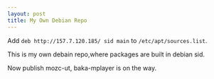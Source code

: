```yaml
---
layout: post
title: My Own Debian Repo
---
```

Add ```deb http://157.7.120.185/ sid main``` to ```/etc/apt/sources.list```.

This is my own debain repo,where packages are built in debian sid.

Now publish mozc-ut, baka-mplayer is on the way.
